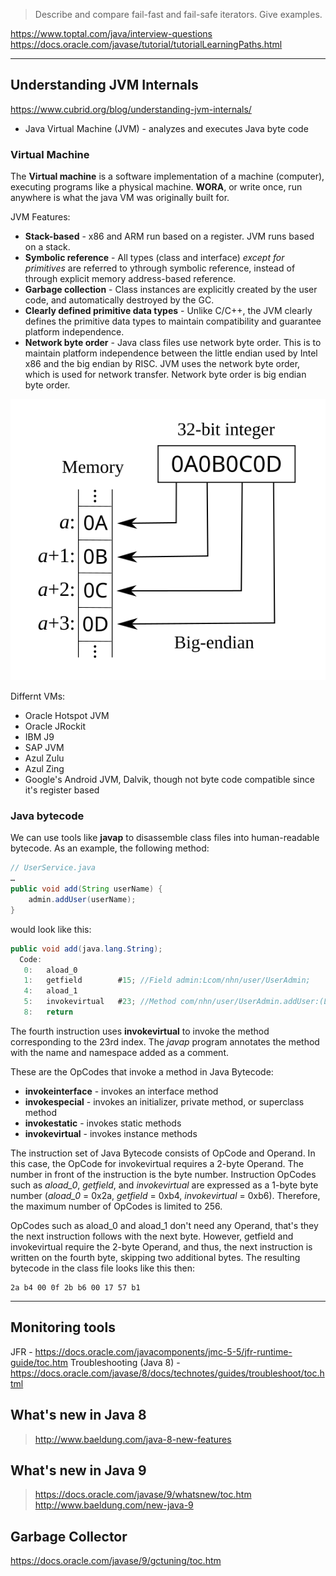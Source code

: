 > Describe and compare fail-fast and fail-safe iterators. Give examples.

https://www.toptal.com/java/interview-questions
https://docs.oracle.com/javase/tutorial/tutorialLearningPaths.html

---

## Understanding JVM Internals
https://www.cubrid.org/blog/understanding-jvm-internals/

* Java Virtual Machine (JVM) - analyzes and executes Java byte code

### Virtual Machine
The **Virtual machine** is a software implementation of a machine (computer), executing programs like a physical machine. **WORA**, or write once, run anywhere is what the java VM was originally built for. 

JVM Features:
* **Stack-based** - x86 and ARM run based on a register. JVM runs based on a stack.
* **Symbolic reference** - All types (class and interface) *except for primitives* are referred to ythrough symbolic reference, instead of through explicit memory address-based reference.
* **Garbage collection** - Class instances are explicitly created by the user code, and automatically destroyed by the GC.
* **Clearly defined primitive data types** - Unlike C/C++, the JVM clearly defines the primitive data types to maintain compatibility and guarantee platform independence.
* **Network byte order** - Java class files use network byte order. This is to maintain platform independence between the little endian used by Intel x86 and the big endian by RISC. JVM uses the network byte order, which is used for network transfer. Network byte order is big endian byte order.

![./Images/Big-Endian.svg](./Images/Big-Endian.svg)

Differnt VMs:
* Oracle Hotspot JVM
* Oracle JRockit
* IBM J9
* SAP JVM
* Azul Zulu
* Azul Zing
* Google's Android JVM, Dalvik, though not byte code compatible since it's register based

### Java bytecode
We can use tools like **javap** to disassemble class files into human-readable bytecode. As an example, the following method:

```java
// UserService.java
…
public void add(String userName) {
    admin.addUser(userName);
}
```

would look like this:

```java
public void add(java.lang.String);
  Code:
   0:   aload_0
   1:   getfield        #15; //Field admin:Lcom/nhn/user/UserAdmin;
   4:   aload_1
   5:   invokevirtual   #23; //Method com/nhn/user/UserAdmin.addUser:(Ljava/lang/String;)V
   8:   return
```

The fourth instruction uses **invokevirtual** to invoke the method corresponding to the 23rd index. The *javap* program annotates the method with the name and namespace added as a comment. 

These are the OpCodes that invoke a method in Java Bytecode:
* **invokeinterface** - invokes an interface method
* **invokespecial** - invokes an initializer, private method, or superclass method
* **invokestatic** - invokes static methods
* **invokevirtual** - invokes instance methods

The instruction set of Java Bytecode consists of OpCode and Operand. In this case, the OpCode for invokevirtual requires a 2-byte Operand. The number in front of the instruction is the byte number. Instruction OpCodes such as *aload_0*, *getfield*, and *invokevirtual* are expressed as a 1-byte byte number (*aload_0* = 0x2a, *getfield* = 0xb4, *invokevirtual* = 0xb6). Therefore, the maximum number of OpCodes is limited to 256.

OpCodes such as aload_0 and aload_1 don't need any Operand, that's they the next instruction follows with the next byte. However, getfield and invokevirtual require the 2-byte Operand, and thus, the next instruction is written on the fourth byte, skipping two additional bytes. The resulting bytecode in the class file looks like this then:

```
2a b4 00 0f 2b b6 00 17 57 b1
```


---

## Monitoring tools
JFR - https://docs.oracle.com/javacomponents/jmc-5-5/jfr-runtime-guide/toc.htm
Troubleshooting (Java 8) - https://docs.oracle.com/javase/8/docs/technotes/guides/troubleshoot/toc.html

## What's new in Java 8
> http://www.baeldung.com/java-8-new-features

## What's new in Java 9
> https://docs.oracle.com/javase/9/whatsnew/toc.htm
> http://www.baeldung.com/new-java-9

## Garbage Collector
https://docs.oracle.com/javase/9/gctuning/toc.htm
